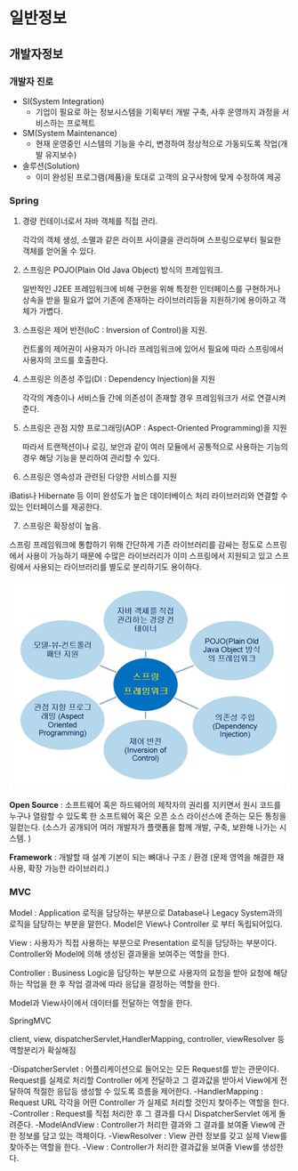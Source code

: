 # 일반정보

## 개발자정보

### 개발자 진로

* SI(System Integration) 
  * 기업이 필요로 하는 정보시스템을 기획부터 개발 구축, 사후 운영까지 과정을 서비스하는 프로젝트
* SM(System Maintenance)
  * 현재 운영중인 시스템의 기능을 수리, 변경하여 정상적으로 가동되도록 작업(개발 유지보수)
* 솔루션(Solution)
  * 이미 완성된 프로그램(제품)을 토대로 고객의 요구사항에 맞게 수정하여 제공

 

### Spring

1. 경량 컨테이너로서 자바 객체를 직접 관리.

   각각의 객체 생성, 소멸과 같은 라이프 사이클을 관리하며 스프링으로부터 필요한 객체를 얻어올 수 있다.

2. 스프링은 POJO(Plain Old Java Object) 방식의 프레임워크. 

   일반적인 J2EE 프레임워크에 비해 구현을 위해 특정한 인터페이스를 구현하거나 상속을 받을 필요가 없어 기존에 존재하는 라이브러리등을 지원하기에 용이하고 객체가 가볍다.

3. 스프링은 제어 반전(IoC : Inversion of Control)을 지원. 

   컨트롤의 제어권이 사용자가 아니라 프레임워크에 있어서 필요에 따라 스프링에서 사용자의 코드를 호출한다.

4. 스프링은 의존성 주입(DI : Dependency Injection)을 지원

   각각의 계층이나 서비스들 간에 의존성이 존재할 경우 프레임워크가 서로 연결시켜준다.

5. 스프링은 관점 지향 프로그래밍(AOP : Aspect-Oriented Programming)을 지원 

   따라서 트랜잭션이나 로깅, 보안과 같이 여러 모듈에서 공통적으로 사용하는 기능의 경우 해당 기능을 분리하여 관리할 수 있다.

6. 스프링은 영속성과 관련된 다양한 서비스를 지원

  iBatis나 Hibernate 등 이미 완성도가 높은 데이터베이스 처리 라이브러리와 연결할 수 있는 인터페이스를 제공한다.

7. 스프링은 확장성이 높음.

  스프링 프레임워크에 통합하기 위해 간단하게 기존 라이브러리를 감싸는 정도로 스프링에서 사용이 가능하기 때문에 수많은 라이브러리가 이미 스프링에서 지원되고 있고 스프링에서 사용되는 라이브러리를 별도로 분리하기도 용이하다.





![img](md-images/253DFF485716033329)



**Open Source** : 소프트웨어 혹은 하드웨어의 제작자의 권리를 지키면서 원시 코드를 누구나 열람할 수 있도록 한 소프트웨어 혹은 오픈 소스 라이선스에 준하는 모든 통칭을 일컫는다. (소스가 공개되어 여러 개발자가 플랫폼을 함께 개발, 구축, 보완해 나가는 시스템. )

**Framework** : 개발할 때 설계 기본이 되는 뼈대나 구조 / 환경 (문제 영역을 해결한 재사용, 확장 가능한 라이브러리.)



### MVC

Model : Application 로직을 담당하는 부분으로 Database나 Legacy System과의 로직을 담당하는 부분을 말한다. Model은 View나 Controller 로 부터 독립되어있다.

View : 사용자가 직접 사용하는 부분으로 Presentation 로직을 담당하는 부분이다. Controller와 Model에 의해 생성된 결과물을 보여주는 역할을 한다.

Controller : Business Logic을 담당하는 부분으로 사용자의 요청을 받아 요청에 해당하는 작업을 한 후 작업 결과에 따라 응답을 결정하는 역할을 한다. 

Model과 View사이에서 데이터를 전달하는 역할을 한다.



SpringMVC

client, view, dispatcherServlet,HandlerMapping, controller, viewResolver 등 역할분리가 확실해짐


-DispatcherServlet : 어플리케이션으로 들어오는 모든 Request를 받는 관문이다. Request를 실제로 처리할 Controller 에게 전달하고 그 결과값을 받아서 View에게 전달하여 적절한 응답등 생성할 수 있도록 흐름을 제어한다.
-HandlerMapping : Request URL 각각을 어떤 Controller 가 실제로 처리할 것인지 찾아주는 역할을 한다.
-Controller : Request를 직접 처리한 후 그 결과를 다시 DispatcherServlet 에게 돌려준다.
-ModelAndView : Controller가 처리한 결과와 그 결과를 보여줄 View에 관한 정보를 담고 있는 객체이다.
-ViewResolver : View 관련 정보를 갖고 실제 View를 찾아주는 역할을 한다.
-View : Controller가 처리한 결과값을 보여줄 View를 생성한다.